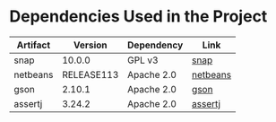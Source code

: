 Dependencies Used in the Project
================================

| Artifact | Version    | Dependency  | Link                                     |
|----------|------------|-------------|------------------------------------------|
| snap     | 10.0.0     | GPL v3      | [snap](https://step.esa.int)             |
| netbeans | RELEASE113 | Apache 2.0  | [netbeans](https://netbeans.apache.org)  |
| gson     | 2.10.1     | Apache 2.0  | [gson](https://github.com/google/gson#readme)      |
| assertj  | 3.24.2     | Apache 2.0  | [assertj](https://assertj.github.io/doc) |



